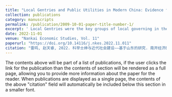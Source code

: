 ```yaml
---
title: "Local Gentries and Public Utilities in Modern China: Evidence from Shandong"
collection: publications
category: manuscripts
permalink: /publication/2009-10-01-paper-title-number-1/
excerpt: ' Local Gentries were the key groups of local governing in the imperial China，their contributions extended to the Republic period，after the abolishment of Civil Service Entrance Exam System(Keju). Using the unique data of Shandong province，we address that the gentries who had required the titles through Keju still had a positive effect on the publish goods providingin the Republic of China. Furthermore，the upper gentries’ influences were long-lasted compared to the lower gentries. Heterogeneous factors like clans’ support gave less incentives for gentries to exert，while the establishment of missionary schools gave the lower gentries opportunity to follow the modern public utilities. Such elites’ governance could replace the efforts of local governments to some extents. This essay shows that it is important to arise attentions to the elites’ class during the local governing.'
date: 2022-11-01
venue: "Nankai Economic Studies, Vol. 11"
paperurl: "https://doi.org/10.14116/j.nkes.2022.11.011"
citation: "雷鸣, 赵天睿, 2022. 科举士绅与近代社会建设——基于山东的研究. 南开经济研究, 189–208."
---
```

The contents above will be part of a list of publications, if the user clicks the link for the publication than the contents of section will be rendered as a full page, allowing you to provide more information about the paper for the reader. When publications are displayed as a single page, the contents of the above "citation" field will automatically be included below this section in a smaller font.
